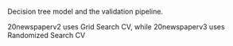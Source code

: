 Decision tree model and the validation pipeline.

20newspaperv2 uses Grid Search CV, while 20newspaperv3 uses Randomized Search CV


